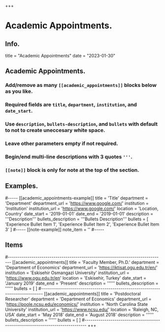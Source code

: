 +++
# Academic Appointments.

## Info.
title = "Academic Appointments"
date = "2023-01-30"

## Academic Appointments.
### Add/remove as many `[[academic_appointments]]` blocks below as you like.
### Required fields are `title`, `department`, `institution`, and `date_start`.
### Use `description`, `bullets-description`, and `bullets` with default to not to create uneccesary white space.
### Leave other parameters empty if not required.
### Begin/end multi-line descriptions with 3 quotes `'''`.
### `[[note]]` block is only for note at the top of the section.

## Examples.
#-----
[[academic_appointments-example]]
  title = 'Title'
  department = 'Department'
  department_url = 'https://www.google.com/'
  institution = 'Institution'
  institution_url = 'https://www.google.com/'
  location = 'Location, Country'
  date_start = '2019-01-01'
  date_end = '2019-01-01'
  description = '''Description'''
  bullets_description = '''Bullets Description'''
  bullets = [
    'Experience Bullet Item 1',
    'Experience Bullet Item 2',
    'Experience Bullet Item 3'
    ]
#-----
[[note-example]]
  note_item = '<i class="fas fa-exclamation-triangle pr2"></i>'
#-----

## Items
#-------------------------------------------------------------------------------
[[academic_appointments]]
  title = 'Faculty Member, Ph.D.'
  department = 'Department of Economics'
  department_url = 'https://iktisat.ogu.edu.tr/en/'
  institution = 'Eskisehir Osmangazi University'
  institution_url = 'https://www.ogu.edu.tr/en'
  location = 'Eskisehir, Turkey'
  date_start = 'January 2019'
  date_end = 'Present'
  description = ''''''
  bullets_description = ''''''
  bullets = [
    ]
#-------------------------------------------------------------------------------
[[academic_appointments]]
  title = 'Postdoctoral Researcher'
  department = 'Department of Economics'
  department_url = 'https://poole.ncsu.edu/economics/'
  institution = 'North Carolina State University'
  institution_url = 'https://www.ncsu.edu/'
  location = 'Raleigh, NC, USA'
  date_start = 'May 2018'
  date_end = 'August 2018'
  description = ''''''
  bullets_description = ''''''
  bullets = [
    ]
#-------------------------------------------------------------------------------
+++
